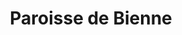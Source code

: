 ---
title: Paroisse de Bienne
name: Bienne
site: https://www.ref-bienne.ch/
territoire:
    - Bienne
NPA:
meta:
region: Par8
draft: true
---